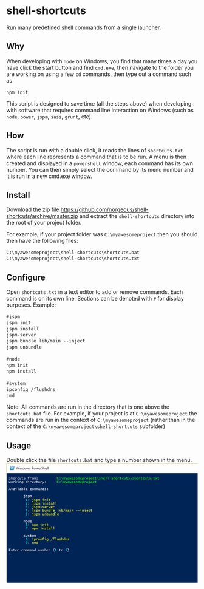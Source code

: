 # shell-shortcuts
Run many predefined shell commands from a single launcher.

## Why
When developing with ```node``` on Windows, you find that many times a day you have click the start button and find ```cmd.exe```, then navigate to the folder you are working on using a few ```cd``` commands, then type out a command such as
```
npm init
```
This script is designed to save time (all the steps above) when developing with software that requires command line interaction on Windows (such as ```node```, ```bower```, ```jspm```, ```sass```, ```grunt```, etc). 

## How
The script is run with a double click, it reads the lines of ```shortcuts.txt``` where each line represents a command that is to be run.
A menu is then created and displayed in a ```powershell``` window, each command has its own number. You can then simply select the command by its menu number and it is run in a new cmd.exe window.

## Install
Download the zip file https://github.com/norgeous/shell-shortcuts/archive/master.zip and extract the ```shell-shortcuts``` directory into the root of your project folder.

For example, if your project folder was ```C:\myawesomeproject``` then you should then have the following files:
```
C:\myawesomeproject\shell-shortcuts\shortcuts.bat
C:\myawesomeproject\shell-shortcuts\shortcuts.txt
```

## Configure
Open ```shortcuts.txt``` in a text editor to add or remove commands. Each command is on its own line.
Sections can be denoted with ```#``` for display purposes. Example:
```
#jspm
jspm init
jspm install
jspm-server
jspm bundle lib/main --inject
jspm unbundle

#node
npm init
npm install

#system
ipconfig /flushdns
cmd
```
Note: All commands are run in the directory that is one above the ```shortcuts.bat``` file. For example, if your project is at ```C:\myawesomeproject``` the commands are run in the context of ```C:\myawesomeproject``` (rather than in the context of the ```C:\myawesomeproject\shell-shortcuts``` subfolder)

## Usage
Double click the file ```shortcuts.bat``` and type a number shown in the menu.
![ScreenShot](preview.png)